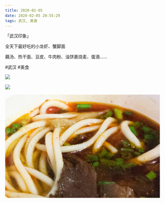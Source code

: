 ```yaml
---
title: 2020-02-05
date: 2020-02-05 20:55:29
tags: 武汉, 美食
---
```


<p>「武汉印象」</p> 
<p>全天下最好吃的小龙虾、蟹脚面</p> 
<p>藕汤、热干面、豆皮、牛肉粉、油饼裹烧麦、蛋酒……</p>

#武汉 #美食

![](/assets/images/2020/02/90678935c72cb8f41227a972867df760.jpg)

![](/assets/images/2020/02/f72a1fe6e3ef171ad54a7b325116acf7.jpg)

![](/assets/images/2020/02/59a9e3639d38eba89656a4b342fd6b8c.jpg)

